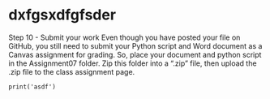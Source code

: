 # dxfgsxdfgfsder


Step 10 - Submit your work
Even though you have posted your file on GitHub, you still need to submit your Python script and Word document as a Canvas assignment for grading. So, place your document and python script in the Assignment07 folder. Zip this folder into a “.zip” file, then upload the .zip file to the class assignment page.

```
print('asdf')
```
